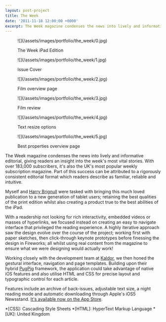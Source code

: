 ```yaml
---
layout: post-project
title: The Week
date: '2011-11-18 12:00:00 +0000'
excerpt: The Week magazine condenses the news into lively and informative editorial, giving you complete understanding and insight into the week's most vital stories.
---
```

<div class="slides">
    <figure>
        ![](/assets/images/portfolio/the_week/0.jpg)
        <figcaption>
            <p>The Week iPad Edition</p>
        </figcaption>
    </figure>
    <figure>
        ![](/assets/images/portfolio/the_week/1.jpg)
        <figcaption>
            <p>Issue Cover</p>
        </figcaption>
    </figure>
    <figure>
        ![](/assets/images/portfolio/the_week/2.jpg)
        <figcaption>
            <p>Film overview page</p>
        </figcaption>
    </figure>
    <figure>
        ![](/assets/images/portfolio/the_week/3.jpg)
        <figcaption>
            <p>Film review</p>
        </figcaption>
    </figure>
    <figure>
        ![](/assets/images/portfolio/the_week/4.jpg)
        <figcaption>
            <p>Text resize options</p>
        </figcaption>
    </figure>
    <figure>
        ![](/assets/images/portfolio/the_week/5.jpg)
        <figcaption>
            <p>Best properties overview page</p>
        </figcaption>
    </figure>
</div>

The Week magazine condenses the news into lively and informative editorial, giving readers an insight into the week's most vital stories. With over 183,000 subscribers, it's also the UK's most popular weekly subscription magazine. Part of this success can be attributed to a rigorously consistent editorial format which readers describe as familiar, reliable and intuitive.

Myself and [Harry Brignull][1] were tasked with bringing this much loved publication to a new generation of tablet users; retaining the best qualities of the print edition whilst also creating a product true to the best abilities of the iPad.

With a readership not looking for rich interactivity, embedded videos or masses of hyperlinks, we focused instead on creating an easy to navigate interface that privileged the reading experience. A highly iterative approach saw the design evolve over the course of the project; working first with paper sketches, then click-through keynote prototypes before finessing the design in Fireworks; all whilst using real content from the magazine to ensure what we were designing would actually work!

Working closely with the development team at [Kaldor][2], we then honed the gestural interface, navigation and page templates. Building upon their hybrid [PugPig][3] framework, the application could take advantage of native iOS features and also utilise HTML and CSS for precise layout and typographic control for each article.

Features include an archive of back-issues, adjustable text size, a night reading mode and automatic downloading through Apple's iOS5 Newsstand. [It's available now on the App Store][4].

[1]: http://clearleft.com/is/harry-brignull/
[2]: http://kaldorgroup.com/
[3]: http://pugpig.com/
[4]: http://itunes.apple.com/gb/app/the-week-uk/id468108781

*[CSS]: Cascading Style Sheets
*[HTML]: HyperText Markup Language
*[UK]: United Kingdom